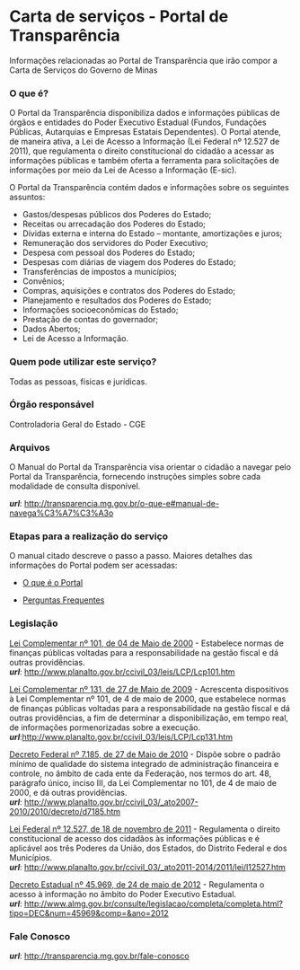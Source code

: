 # Carta de serviços - Portal de Transparência

Informações relacionadas ao Portal de Transparência que irão compor a Carta de Serviços do Governo de Minas

### O que é?

O Portal da Transparência disponibiliza dados e informações públicas de órgãos e entidades do Poder Executivo Estadual (Fundos, Fundações Públicas, Autarquias e Empresas Estatais Dependentes). O Portal atende, de maneira ativa, a Lei de Acesso a Informação (Lei Federal nº 12.527 de 2011), que regulamenta o direito constitucional do cidadão a acessar as informações públicas e também oferta a ferramenta para solicitações de informações por meio da Lei de Acesso a Informação (E-sic).

O Portal da Transparência contém dados e informações sobre os seguintes assuntos:

* Gastos/despesas públicos dos Poderes do Estado;
* Receitas ou arrecadação dos Poderes do Estado;
* Dívidas externa e interna do Estado – montante, amortizações e juros;
* Remuneração dos servidores do Poder Executivo;
* Despesa com pessoal dos Poderes do Estado;
* Despesas com diárias de viagem dos Poderes do Estado;
* Transferências de impostos a municípios;
* Convênios;
* Compras, aquisições e contratos dos Poderes do Estado;
* Planejamento e resultados dos Poderes do Estado;
* Informações socioeconômicas do Estado;
* Prestação de contas do governador;
* Dados Abertos;
* Lei de Acesso a Informação.

### Quem pode utilizar este serviço?

Todas as pessoas, físicas e jurídicas.

### Órgão responsável

Controladoria Geral do Estado - CGE

### Arquivos

O Manual do Portal da Transparência visa orientar o cidadão a navegar pelo Portal da Transparência, fornecendo instruções simples sobre cada modalidade de consulta disponível.

___url___: http://transparencia.mg.gov.br/o-que-e#manual-de-navega%C3%A7%C3%A3o

### Etapas para a realização do serviço

O manual citado descreve o passo a passo. Maiores detalhes das informações do Portal podem ser acessadas:

* [O que é o Portal](http://transparencia.mg.gov.br/o-que-e)

* [Perguntas Frequentes](http://transparencia.mg.gov.br/perguntas-frequentes)

### Legislação

[Lei Complementar nº 101, de 04 de Maio de 2000](http://www.planalto.gov.br/ccivil_03/leis/LCP/Lcp101.htm) - Estabelece normas de finanças públicas voltadas para a responsabilidade na gestão fiscal e dá outras providências.    
___url___: http://www.planalto.gov.br/ccivil_03/leis/LCP/Lcp101.htm

[Lei Complementar nº 131, de 27 de Maio de 2009](http://www.planalto.gov.br/ccivil_03/leis/LCP/Lcp131.htm) - Acrescenta dispositivos à Lei Complementar nº 101, de 4 de maio de 2000, que estabelece normas de finanças públicas voltadas para a responsabilidade na gestão fiscal e dá outras providências, a fim de determinar a disponibilização, em tempo real, de informações pormenorizadas sobre a execução.  
___url___:http://www.planalto.gov.br/ccivil_03/leis/LCP/Lcp131.htm

[Decreto Federal nº 7.185, de 27 de Maio de 2010](http://www.planalto.gov.br/ccivil_03/_ato2007-2010/2010/decreto/d7185.htm) - Dispõe sobre o padrão mínimo de qualidade do sistema integrado de administração financeira e controle, no âmbito de cada ente da Federação, nos termos do art. 48, parágrafo único, inciso III, da Lei Complementar no 101, de 4 de maio de 2000, e dá outras providências.  
___url___: http://www.planalto.gov.br/ccivil_03/_ato2007-2010/2010/decreto/d7185.htm

[Lei Federal nº 12.527, de 18 de novembro de 2011](http://www.planalto.gov.br/ccivil_03/_ato2011-2014/2011/lei/l12527.htm) - Regulamenta o direito constitucional de acesso dos cidadãos às informações públicas e é aplicável aos três Poderes da União, dos Estados, do Distrito Federal e dos Municípios.  
___url___: http://www.planalto.gov.br/ccivil_03/_ato2011-2014/2011/lei/l12527.htm

[Decreto Estadual nº 45.969, de 24 de maio de 2012](http://www.almg.gov.br/consulte/legislacao/completa/completa.html?tipo=DEC&num=45969&comp=&ano=2012) - Regulamenta o acesso à informação no âmbito do Poder Executivo Estadual.  
___url___: http://www.almg.gov.br/consulte/legislacao/completa/completa.html?tipo=DEC&num=45969&comp=&ano=2012


### Fale Conosco
___url___: http://transparencia.mg.gov.br/fale-conosco
